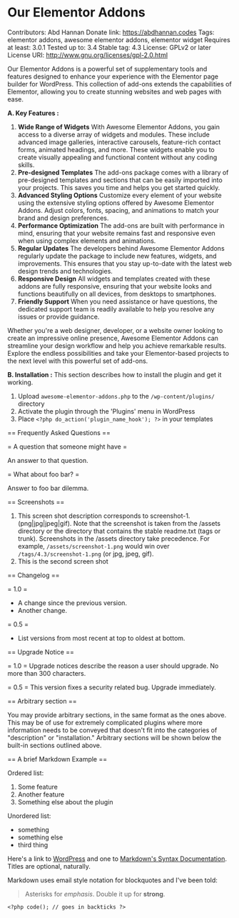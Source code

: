 # Our Elementor Addons
Contributors: Abd Hannan
Donate link: https://abdhannan.codes
Tags: elementor addons, awesome elementor addons, elementor widget
Requires at least: 3.0.1
Tested up to: 3.4
Stable tag: 4.3
License: GPLv2 or later
License URI: http://www.gnu.org/licenses/gpl-2.0.html

Our Elementor Addons is a powerful set of supplementary tools and features designed to enhance your experience with the Elementor page builder for WordPress. This collection of add-ons extends the capabilities of Elementor, allowing you to create stunning websites and web pages with ease.

**A. Key Features :**

1. **Wide Range of Widgets**
    With Awesome Elementor Addons, you gain access to a diverse array of widgets and modules. These include advanced image galleries, interactive carousels, feature-rich contact forms, animated headings, and more. These widgets enable you to create visually appealing and functional content without any coding skills.
2. **Pre-designed Templates**
    The add-ons package comes with a library of pre-designed templates and sections that can be easily imported into your projects. This saves you time and helps you get started quickly.
3. **Advanced Styling Options**
    Customize every element of your website using the extensive styling options offered by Awesome Elementor Addons. Adjust colors, fonts, spacing, and animations to match your brand and design preferences.
4. **Performance Optimization**
    The add-ons are built with performance in mind, ensuring that your website remains fast and responsive even when using complex elements and animations.
5. **Regular Updates**
    The developers behind Awesome Elementor Addons regularly update the package to include new features, widgets, and improvements. This ensures that you stay up-to-date with the latest web design trends and technologies.
6. **Responsive Design**
    All widgets and templates created with these addons are fully responsive, ensuring that your website looks and functions beautifully on all devices, from desktops to smartphones.
7. **Friendly Support**
    When you need assistance or have questions, the dedicated support team is readily available to help you resolve any issues or provide guidance.
    
Whether you're a web designer, developer, or a website owner looking to create an impressive online presence, Awesome Elementor Addons can streamline your design workflow and help you achieve remarkable results. Explore the endless possibilities and take your Elementor-based projects to the next level with this powerful set of add-ons.

**B. Installation :**
This section describes how to install the plugin and get it working.
1. Upload `awesome-elementor-addons.php` to the `/wp-content/plugins/` directory
2. Activate the plugin through the 'Plugins' menu in WordPress
3. Place `<?php do_action('plugin_name_hook'); ?>` in your templates

== Frequently Asked Questions ==

= A question that someone might have =

An answer to that question.

= What about foo bar? =

Answer to foo bar dilemma.

== Screenshots ==

1. This screen shot description corresponds to screenshot-1.(png|jpg|jpeg|gif). Note that the screenshot is taken from
the /assets directory or the directory that contains the stable readme.txt (tags or trunk). Screenshots in the /assets
directory take precedence. For example, `/assets/screenshot-1.png` would win over `/tags/4.3/screenshot-1.png`
(or jpg, jpeg, gif).
2. This is the second screen shot

== Changelog ==

= 1.0 =
* A change since the previous version.
* Another change.

= 0.5 =
* List versions from most recent at top to oldest at bottom.

== Upgrade Notice ==

= 1.0 =
Upgrade notices describe the reason a user should upgrade.  No more than 300 characters.

= 0.5 =
This version fixes a security related bug.  Upgrade immediately.

== Arbitrary section ==

You may provide arbitrary sections, in the same format as the ones above.  This may be of use for extremely complicated
plugins where more information needs to be conveyed that doesn't fit into the categories of "description" or
"installation."  Arbitrary sections will be shown below the built-in sections outlined above.

== A brief Markdown Example ==

Ordered list:

1. Some feature
1. Another feature
1. Something else about the plugin

Unordered list:

* something
* something else
* third thing

Here's a link to [WordPress](http://wordpress.org/ "Your favorite software") and one to [Markdown's Syntax Documentation][markdown syntax].
Titles are optional, naturally.

[markdown syntax]: http://daringfireball.net/projects/markdown/syntax
            "Markdown is what the parser uses to process much of the readme file"

Markdown uses email style notation for blockquotes and I've been told:
> Asterisks for *emphasis*. Double it up  for **strong**.

`<?php code(); // goes in backticks ?>`
